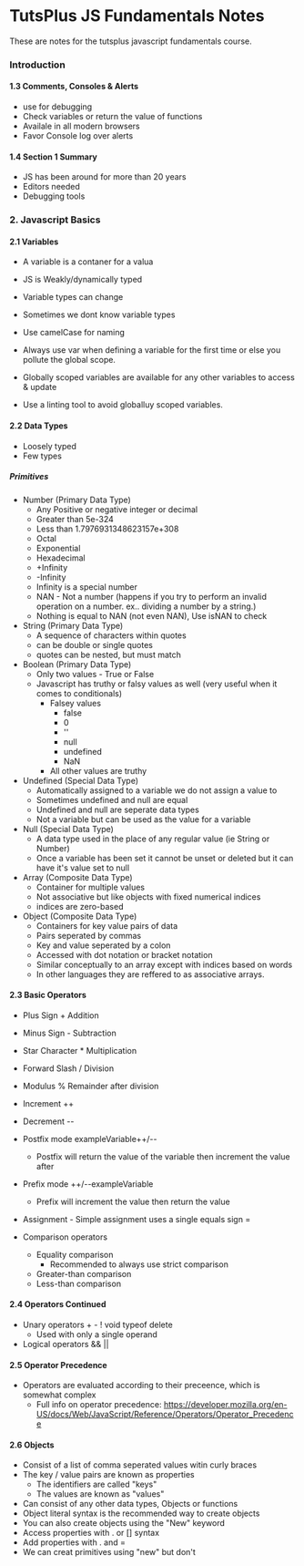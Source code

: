 
# TutsPlus JS Fundamentals Notes

These are notes for the tutsplus javascript fundamentals course. 

### Introduction

#### 1.3 Comments, Consoles & Alerts

* use for debugging
* Check variables or return the value of functions
* Availale in all modern browsers
* Favor Console log over alerts


#### 1.4 Section 1 Summary

* JS has been around for  more than 20 years
* Editors needed
* Debugging tools

### 2. Javascript Basics

#### 2.1 Variables

* A variable is a contaner for a valua
* JS is Weakly/dynamically typed
* Variable types can change
* Sometimes we dont know variable types

* Use camelCase for naming
* Always use var when defining a variable for the first time or else you pollute the global scope.

* Globally scoped variables are available for any other variables to access & update
* Use a linting tool to avoid globalluy scoped variables.

#### 2.2 Data Types

* Loosely typed
* Few types

##### Primitives

* Number (Primary Data Type)
	- Any Positive or negative integer or decimal
	- Greater than 5e-324
	- Less than 1.7976931348623157e+308
	- Octal
	- Exponential
	- Hexadecimal
	- +Infinity
	- -Infinity
	- Infinity is a special number
	- NAN - Not a number (happens if you try to perform an invalid operation on a number. ex.. dividing a number by a string.)
	- Nothing is equal to NAN (not even NAN), Use isNAN to check
* String (Primary Data Type)
	- A sequence of characters within quotes
	- can be double or single quotes
	- quotes can be nested, but must match
* Boolean (Primary Data Type)
	- Only two values - True or False
	- Javascript has truthy or falsy values as well (very useful when it comes to conditionals)
		- Falsey values
			- false
			- 0
			- ''
			- null
			- undefined
			- NaN
		- All other values are truthy
* Undefined (Special Data Type)
	- Automatically assigned to a variable we do not assign a value to
	- Sometimes undefined and null are equal
	- Undefined and null are seperate data types
	- Not a variable but can be used as the value for a variable
* Null (Special Data Type)
	- A data type used in the place of any regular value (ie String or Number)
	- Once a variable has been set it cannot be unset or deleted but it can have it's value set to null
* Array (Composite Data Type)
	- Container for multiple values
	- Not associative but like objects with fixed numerical indices
	- indices are zero-based
* Object (Composite Data Type)
	- Containers for key value pairs of data
	- Pairs seperated by commas
	- Key and value seperated by a colon
	- Accessed with dot notation or bracket notation
	- Similar conceptually to an array except with indices based on words
	- In other languages they are reffered to as associative arrays.

#### 2.3 Basic Operators

* Plus Sign + Addition
* Minus Sign - Subtraction
* Star Character * Multiplication
* Forward Slash / Division
* Modulus % Remainder after division
* Increment ++
* Decrement --

* Postfix mode exampleVariable++/--
  - Postfix will return the value of the variable then increment the value after
* Prefix mode  ++/--exampleVariable
  - Prefix will increment the value then return the value
* Assignment - Simple assignment uses a single equals sign = 

* Comparison operators
  - Equality comparison
  	- Recommended to always use strict comparison
  - Greater-than comparison
  - Less-than comparison

#### 2.4 Operators Continued

  - Unary operators + - ! void typeof delete
    - Used with only a single operand
  - Logical operators && || 

#### 2.5 Operator Precedence

  - Operators are evaluated according to their preceence, which is somewhat complex
    - Full info on operator precedence:  https://developer.mozilla.org/en-US/docs/Web/JavaScript/Reference/Operators/Operator_Precedence

#### 2.6 Objects

  - Consist of a list of comma seperated values witin curly braces
  - The key / value pairs are known as properties
    - The identifiers are called "keys"
    - The values are known as "values"
  - Can consist of any other data types, Objects or functions
  - Object literal syntax is the recommended way to create objects
  - You can also create objects using the "New" keyword
  - Access properties with . or [] syntax
  - Add properties with . and = 
  - We can creat primitives using "new" but don't
  













